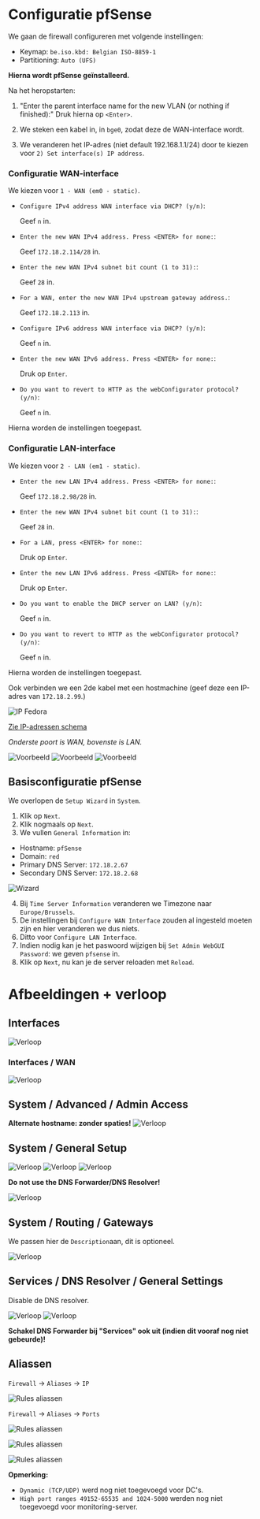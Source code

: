 # Configuratie pfSense

We gaan de firewall configureren met volgende instellingen:
- Keymap: `be.iso.kbd: Belgian ISO-8859-1`
- Partitioning: `Auto (UFS)`

**Hierna wordt pfSense geïnstalleerd.**


Na het heropstarten:

1. "Enter the parent interface name for the new VLAN (or nothing if finished):"
Druk hierna op `<Enter>`.

2. We steken een kabel in, in `bge0`, zodat deze de WAN-interface wordt.

3. We veranderen het IP-adres (niet default 192.168.1.1/24) door te kiezen voor `2) Set interface(s) IP address`.

### Configuratie WAN-interface

We kiezen voor `1 - WAN (em0 - static)`.


- `Configure IPv4 address WAN interface via DHCP? (y/n)`: 

  Geef `n` in.
  
- `Enter the new WAN IPv4 address. Press <ENTER> for none:`:

  Geef `172.18.2.114/28` in.
  
- `Enter the new WAN IPv4 subnet bit count (1 to 31):`:

  Geef `28` in.
  
- `For a WAN, enter the new WAN IPv4 upstream gateway address.`:

  Geef `172.18.2.113` in.
  
- `Configure IPv6 address WAN interface via DHCP? (y/n)`: 

  Geef `n` in.
  
- `Enter the new WAN IPv6 address. Press <ENTER> for none:`:

  Druk op `Enter`.
  
- `Do you want to revert to HTTP as the webConfigurator protocol? (y/n)`:

   Geef `n` in.
  
 Hierna worden de instellingen toegepast.
 
 ### Configuratie LAN-interface
 
 We kiezen voor `2 - LAN (em1 - static)`.
  
  
- `Enter the new LAN IPv4 address. Press <ENTER> for none:`:

  Geef `172.18.2.98/28` in.
  
- `Enter the new WAN IPv4 subnet bit count (1 to 31):`:

  Geef `28` in.
  
- `For a LAN, press <ENTER> for none:`:

  Druk op `Enter`.
  
- `Enter the new LAN IPv6 address. Press <ENTER> for none:`:

  Druk op `Enter`.
  
- `Do you want to enable the DHCP server on LAN? (y/n)`:

  Geef `n` in.
  
- `Do you want to revert to HTTP as the webConfigurator protocol? (y/n)`:

   Geef `n` in.  

 Hierna worden de instellingen toegepast.
 

Ook verbinden we een 2de kabel met een hostmachine (geef deze een IP-adres van `172.18.2.99`.)

![IP Fedora](img/IPFedora.PNG)


[Zie IP-adressen schema](https://github.com/HoGentTIN/p3ops-red/blob/master/Netwerk/files/Lokaal%20netwerk/VLSM-red.pdf)

*Onderste poort is WAN, bovenste is LAN.*

![Voorbeeld](img/1.jpg)
![Voorbeeld](img/2.jpg)
![Voorbeeld](img/3.jpg)


## Basisconfiguratie pfSense

We overlopen de `Setup Wizard` in `System`.

1. Klik op `Next`.
2. Klik nogmaals op `Next`.
3. We vullen `General Information` in:

- Hostname: `pfSense`
- Domain: `red`
- Primary DNS Server: `172.18.2.67`
- Secondary DNS Server: `172.18.2.68`

![Wizard](img/wiz.PNG)

4. Bij `Time Server Information` veranderen we Timezone naar `Europe/Brussels`.
5. De instellingen bij `Configure WAN Interface` zouden al ingesteld moeten zijn en hier veranderen we dus niets.
6. Ditto voor `Configure LAN Interface`.
7. Indien nodig kan je het paswoord wijzigen bij `Set Admin WebGUI Password`: we geven `pfsense` in.
8. Klik op `Next`, nu kan je de server reloaden met `Reload`.

# Afbeeldingen + verloop

## Interfaces

![Verloop](img/extra/1.PNG)

### Interfaces / WAN

![Verloop](img/extra/5.PNG)

## System / Advanced / Admin Access
<!--
![Verloop](img/extra/2.PNG)
![Verloop](img/extra/2.2.PNG)
-->
**Alternate hostname: zonder spaties!**
![Verloop](img/extra/2.1.PNG)

## System / General Setup

![Verloop](img/extra/3.PNG)
![Verloop](img/extra/3.1.PNG)
![Verloop](img/extra/3.2.PNG)

**Do not use the DNS Forwarder/DNS Resolver!**

![Verloop](img/extra/3.3.PNG)

## System / Routing / Gateways

We passen hier de `Description`aan, dit is optioneel.

![Verloop](img/extra/4.PNG)

## Services / DNS Resolver / General Settings

Disable de DNS resolver.

![Verloop](img/extra/6.PNG)
![Verloop](img/extra/6.1.PNG)


**Schakel DNS Forwarder bij "Services" ook uit (indien dit vooraf nog niet gebeurde)!**

<!--
## Wizard
![Verloop](img/extra/wiz1.PNG)
![Verloop](img/extra/wiz2.PNG)
![Verloop](img/extra/wiz3.PNG)
![Verloop](img/extra/wiz4.PNG)
-->

## Aliassen

`Firewall` -> `Aliases` -> `IP`

![Rules aliassen](img/firewall/aliassen.PNG)

`Firewall` -> `Aliases` -> `Ports`

![Rules aliassen](img/firewall/ports.PNG)

![Rules aliassen](img/firewall/portsDC.PNG)

![Rules aliassen](img/firewall/portsMonitoring.PNG)

**Opmerking:** 
- `Dynamic (TCP/UDP)` werd nog niet toegevoegd voor DC's.
- `High port ranges 49152-65535 and 1024-5000` werden nog niet toegevoegd voor monitoring-server.


